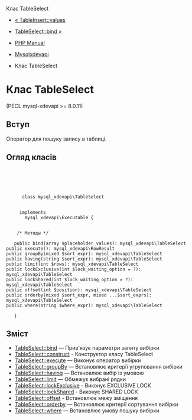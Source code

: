 Клас TableSelect

-   [« TableInsert::values](mysql-xdevapi-tableinsert.values.html)
    
-   [TableSelect::bind »](mysql-xdevapi-tableselect.bind.html)
    
-   [PHP Manual](index.html)
    
-   [Mysqlxdevapi](book.mysql-xdevapi.html)
    
-   Клас TableSelect
    

# Клас TableSelect

(PECL mysql-xdevapi >= 8.0.11)

## Вступ

Оператор для пошуку запису в таблиці.

## Огляд класів

```classsynopsis



    
     
      class mysql_xdevapi\TableSelect
     

     implements 
       mysql_xdevapi\Executable {


    /* Методы */
    
   public bind(array $placeholder_values): mysql_xdevapi\TableSelect
public execute(): mysql_xdevapi\RowResult
public groupBy(mixed $sort_expr): mysql_xdevapi\TableSelect
public having(string $sort_expr): mysql_xdevapi\TableSelect
public limit(int $rows): mysql_xdevapi\TableSelect
public lockExclusive(int $lock_waiting_option = ?): mysql_xdevapi\TableSelect
public lockShared(int $lock_waiting_option = ?): mysql_xdevapi\TableSelect
public offset(int $position): mysql_xdevapi\TableSelect
public orderby(mixed $sort_expr, mixed ...$sort_exprs): mysql_xdevapi\TableSelect
public where(string $where_expr): mysql_xdevapi\TableSelect

   }
```

## Зміст

-   [TableSelect::bind](mysql-xdevapi-tableselect.bind.html) — Прив'язує параметри запиту вибірки
-   [TableSelect::construct](mysql-xdevapi-tableselect.construct.html) - Конструктор класу TableSelect
-   [TableSelect::execute](mysql-xdevapi-tableselect.execute.html) — Виконує оператор вибірки
-   [TableSelect::groupBy](mysql-xdevapi-tableselect.groupby.html) — Встановлює критерії угруповання вибірки
-   [TableSelect::having](mysql-xdevapi-tableselect.having.html) — Встановлює вибір із умовою
-   [TableSelect::limit](mysql-xdevapi-tableselect.limit.html) — Обмежує вибрані рядки
-   [TableSelect::lockExclusive](mysql-xdevapi-tableselect.lockexclusive.html) - Виконує EXCLUSIVE LOCK
-   [TableSelect::lockShared](mysql-xdevapi-tableselect.lockshared.html) - Виконує SHARED LOCK
-   [TableSelect::offset](mysql-xdevapi-tableselect.offset.html) - Встановлює межу зміщення
-   [TableSelect::orderby](mysql-xdevapi-tableselect.orderby.html) — Встановлює критерії сортування вибірки
-   [TableSelect::where](mysql-xdevapi-tableselect.where.html) — Встановлює умову пошуку вибірки